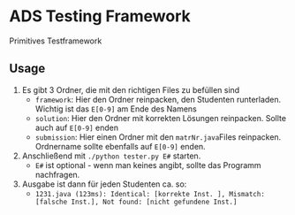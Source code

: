 # ADS Testing Framework

Primitives Testframework

## Usage

1. Es gibt 3 Ordner, die mit den richtigen Files zu befüllen sind
	* `framework`: Hier den Ordner reinpacken, den Studenten runterladen. Wichtig ist das `E[0-9]` am Ende des Namens
	* `solution`: Hier den Ordner mit korrekten Lösungen reinpacken. Sollte auch auf `E[0-9]` enden
	* `submission`: Hier einen Ordner mit den `matrNr.java`Files reinpacken. Ordnername sollte ebenfalls auf `E[0-9]` enden. 
2. Anschließend mit `./python tester.py E#` starten.
	* `E#` ist optional - wenn man keines angibt, sollte das Programm nachfragen.
3. Ausgabe ist dann für jeden Studenten ca. so:
	* `1231.java (123ms): Identical: [korrekte Inst. ], Mismatch: [falsche Inst.], Not found: [nicht gefundene Inst.]`

